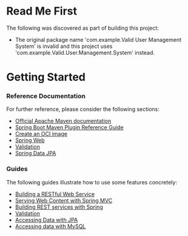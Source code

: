 # Read Me First
The following was discovered as part of building this project:

* The original package name 'com.example.Valid User Management System' is invalid and this project uses 'com.example.Valid.User.Management.System' instead.

# Getting Started

### Reference Documentation
For further reference, please consider the following sections:

* [Official Apache Maven documentation](https://maven.apache.org/guides/index.html)
* [Spring Boot Maven Plugin Reference Guide](https://docs.spring.io/spring-boot/docs/3.2.0-SNAPSHOT/maven-plugin/reference/html/)
* [Create an OCI image](https://docs.spring.io/spring-boot/docs/3.2.0-SNAPSHOT/maven-plugin/reference/html/#build-image)
* [Spring Web](https://docs.spring.io/spring-boot/docs/3.2.0-SNAPSHOT/reference/htmlsingle/#web)
* [Validation](https://docs.spring.io/spring-boot/docs/3.2.0-SNAPSHOT/reference/htmlsingle/#io.validation)
* [Spring Data JPA](https://docs.spring.io/spring-boot/docs/3.2.0-SNAPSHOT/reference/htmlsingle/#data.sql.jpa-and-spring-data)

### Guides
The following guides illustrate how to use some features concretely:

* [Building a RESTful Web Service](https://spring.io/guides/gs/rest-service/)
* [Serving Web Content with Spring MVC](https://spring.io/guides/gs/serving-web-content/)
* [Building REST services with Spring](https://spring.io/guides/tutorials/rest/)
* [Validation](https://spring.io/guides/gs/validating-form-input/)
* [Accessing Data with JPA](https://spring.io/guides/gs/accessing-data-jpa/)
* [Accessing data with MySQL](https://spring.io/guides/gs/accessing-data-mysql/)

